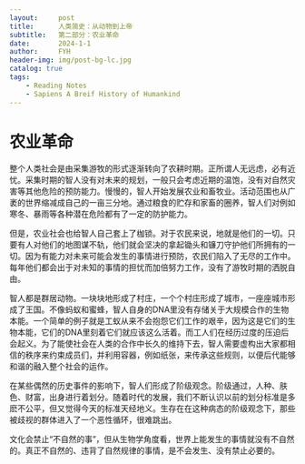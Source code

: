 ```yaml
---
layout:     post
title:      人类简史：从动物到上帝
subtitle:   第二部分：农业革命
date:       2024-1-1
author:     FYH
header-img: img/post-bg-lc.jpg
catalog: true
tags:
    - Reading Notes
    - Sapiens A Breif History of Humankind
---
```


# 农业革命

整个人类社会是由采集游牧的形式逐渐转向了农耕时期。正所谓人无远虑，必有近忧。采集时期的智人没有对未来的规划，一般只会考虑近期的温饱，没有对自然灾害等其他危险的预防能力。慢慢的，智人开始发展农业和畜牧业。活动范围也从广袤的世界缩减成自己的一亩三分地。通过粮食的贮存和家畜的圈养，智人们对例如寒冬、暴雨等各种潜在危险都有了一定的防护能力。

但是，农业社会也给智人自己套上了枷锁。对于农民来说，地就是他们的一切。只要有人对他们的地图谋不轨，他们就会坚决的拿起锄头和镰刀守护他们所拥有的一切。因为有能力对未来可能会发生的事情进行预防，农民们陷入了无尽的工作中。每年他们都会出于对未知的事情的担忧而加倍努力工作，没有了游牧时期的洒脱自由。

智人都是群居动物。一块块地形成了村庄，一个个村庄形成了城市，一座座城市形成了王国。不像蚂蚁和蜜蜂，智人自身的DNA里没有存储关于大规模合作的生物本能。一个简单的例子就是工蚁从来不会抱怨它们工作的艰辛，因为这是它们的生物本能，它们的DNA里刻着它们就应该这么活着。而工人们在经历过度的压迫后会起义。为了能使社会在人类的合作中长久的维持下去，智人需要虚构出大家都相信的秩序来约束成员们，并利用容器，例如纸张，来传承这些规则，以便后代能够和谐的融入整个社会的运作。

在某些偶然的历史事件的影响下，智人们形成了阶级观念。阶级通过，人种、肤色、财富，出身进行着划分。随着时代的发展，我们不断认识以前的划分标准是多麽不公平，但又觉得今天的标准天经地义。生存在在这种病态的阶级观念下，那些被歧视的群体进入了一个恶性循环，很难跳出。

文化会禁止“不自然的事”，但从生物学角度看，世界上能发生的事情就没有不自然的。真正不自然的、违背了自然规律的事情，是不会发生、没有禁止必要的。





